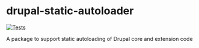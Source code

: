 # drupal-static-autoloader 

[![Tests](https://github.com/mglaman/drupal-static-autoloader/actions/workflows/php.yml/badge.svg)](https://github.com/mglaman/drupal-static-autoloader/actions/workflows/php.yml)

A package to support static autoloading of Drupal core and extension code
